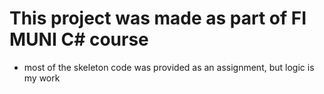 # This project was made as part of FI MUNI C# course
- most of the skeleton code was provided as an assignment, but logic is my work
